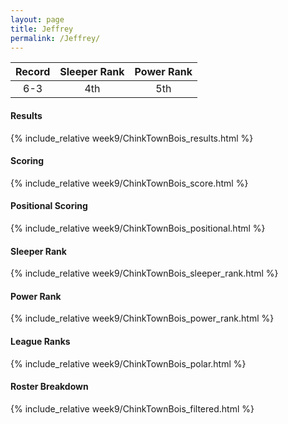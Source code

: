 ```yaml
---
layout: page
title: Jeffrey
permalink: /Jeffrey/
---
```


Record | Sleeper Rank | Power Rank               
:--: | :--: | :--:
6-3 | 4th | 5th   

#### Results
{% include_relative week9/ChinkTownBois_results.html %}

#### Scoring
{% include_relative week9/ChinkTownBois_score.html %}

#### Positional Scoring
{% include_relative week9/ChinkTownBois_positional.html %}

#### Sleeper Rank
{% include_relative week9/ChinkTownBois_sleeper_rank.html %}

#### Power Rank
{% include_relative week9/ChinkTownBois_power_rank.html %}

#### League Ranks
{% include_relative week9/ChinkTownBois_polar.html %}

#### Roster Breakdown
{% include_relative week9/ChinkTownBois_filtered.html %}
